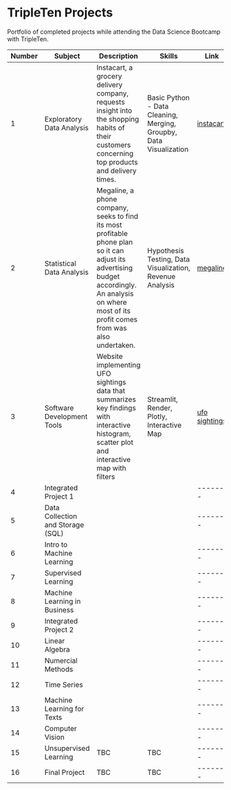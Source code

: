 # TripleTen Projects

Portfolio of completed projects while attending the Data Science Bootcamp with TripleTen.

|  Number | Subject | Description | Skills | Link | 
| -------- | ------- |------- | ------- | ------- |
| 1 | Exploratory Data Analysis    | Instacart, a grocery delivery company, requests insight into the shopping habits of their customers concerning top products and delivery times.| Basic Python - Data Cleaning, Merging, Groupby, Data Visualization | [instacart](projects/instacart-eda) |
| 2 | Statistical Data Analysis    |Megaline, a phone company, seeks to find its most profitable phone plan so it can adjust its advertising budget accordingly. An analysis on where most of its profit comes from was also undertaken.| Hypothesis Testing, Data Visualization, Revenue Analysis| [megaline](projects/megaline-sda) |
| 3 | Software Development Tools   | Website implementing UFO sightings data that summarizes key findings with interactive histogram, scatter plot and interactive map with filters| Streamlit, Render, Plotly, Interactive Map| [ufo sightings](projects/ufo-sightings)|
| 4 | Integrated Project 1         |       |       | ------- |
| 5 | Data Collection and Storage (SQL)    |       |       | ------- |
| 6 | Intro to Machine Learning    |       |       | ------- |
| 7 | Supervised Learning          |       |       | ------- |
| 8 | Machine Learning in Business |       |       | ------- |
| 9 | Integrated Project 2         |       |       | ------- |
| 10 | Linear Algebra              |       |       | ------- |
| 11 | Numercial Methods           |       |       | ------- |
| 12 | Time Series                 |       |       | ------- |
| 13 | Machine Learning for Texts  |       |       | ------- |
| 14 | Computer Vision             |       |       | ------- |
| 15 | Unsupervised Learning       |    TBC   |   TBC    | ------- |
| 16 | Final Project               |    TBC   |   TBC   | ------- |

